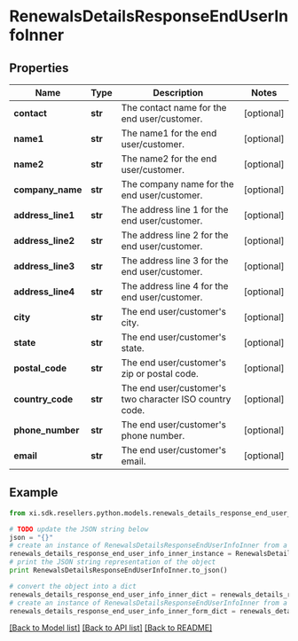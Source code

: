 # RenewalsDetailsResponseEndUserInfoInner


## Properties

Name | Type | Description | Notes
------------ | ------------- | ------------- | -------------
**contact** | **str** | The contact name for the end user/customer. | [optional] 
**name1** | **str** | The name1 for the end user/customer. | [optional] 
**name2** | **str** | The name2 for the end user/customer. | [optional] 
**company_name** | **str** | The company name for the end user/customer. | [optional] 
**address_line1** | **str** | The address line 1 for the end user/customer. | [optional] 
**address_line2** | **str** | The address line 2 for the end user/customer. | [optional] 
**address_line3** | **str** | The address line 3 for the end user/customer. | [optional] 
**address_line4** | **str** | The address line 4 for the end user/customer. | [optional] 
**city** | **str** | The end user/customer&#39;s city. | [optional] 
**state** | **str** | The end user/customer&#39;s state. | [optional] 
**postal_code** | **str** | The end user/customer&#39;s zip or postal code. | [optional] 
**country_code** | **str** | The end user/customer&#39;s two character ISO country code. | [optional] 
**phone_number** | **str** | The end user/customer&#39;s phone number. | [optional] 
**email** | **str** | The end user/customer&#39;s email. | [optional] 

## Example

```python
from xi.sdk.resellers.python.models.renewals_details_response_end_user_info_inner import RenewalsDetailsResponseEndUserInfoInner

# TODO update the JSON string below
json = "{}"
# create an instance of RenewalsDetailsResponseEndUserInfoInner from a JSON string
renewals_details_response_end_user_info_inner_instance = RenewalsDetailsResponseEndUserInfoInner.from_json(json)
# print the JSON string representation of the object
print RenewalsDetailsResponseEndUserInfoInner.to_json()

# convert the object into a dict
renewals_details_response_end_user_info_inner_dict = renewals_details_response_end_user_info_inner_instance.to_dict()
# create an instance of RenewalsDetailsResponseEndUserInfoInner from a dict
renewals_details_response_end_user_info_inner_form_dict = renewals_details_response_end_user_info_inner.from_dict(renewals_details_response_end_user_info_inner_dict)
```
[[Back to Model list]](../README.md#documentation-for-models) [[Back to API list]](../README.md#documentation-for-api-endpoints) [[Back to README]](../README.md)


